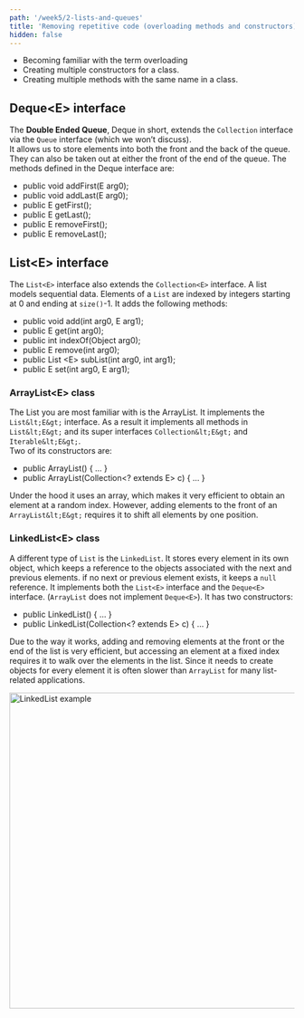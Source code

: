 ```yaml
---
path: '/week5/2-lists-and-queues'
title: 'Removing repetitive code (overloading methods and constructors)'
hidden: false
---
```


<text-box variant='learningObjectives' name='Learning Objectives'>

- Becoming familiar with the term overloading
- Creating multiple constructors for a class.
- Creating multiple methods with the same name in a class.

</text-box>

## Deque&lt;E&gt; interface
The **Double Ended Queue**, Deque in short, extends the `Collection` interface via the `Queue` interface (which we won’t discuss).   
It allows us to store elements into both the front and the back of the queue. They can also be taken out at either the front of the end of the queue.
The methods defined in the Deque interface are:

- public void addFirst(E arg0);
- public void addLast(E arg0);
- public E getFirst();
- public E getLast();
- public E removeFirst();
- public E removeLast();

## List&lt;E&gt; interface
The `List<E>` interface also extends the `Collection<E>` interface. A list models sequential data. Elements of a `List` are indexed by integers starting at 0 and ending at `size()`-1.
It adds the following methods:

- public void add(int arg0, E arg1);
- public E get(int arg0);
- public int indexOf(Object arg0);
- public E remove(int arg0);
- public List &lt;E&gt; subList(int arg0, int arg1);
- public E set(int arg0, E arg1);

### ArrayList&lt;E&gt; class
The List you are most familiar with is the ArrayList. It implements the `List&lt;E&gt;` interface.
As a result it implements all methods in `List&lt;E&gt;` and its super interfaces `Collection&lt;E&gt;` and `Iterable&lt;E&gt;`.    
Two of its constructors are:
    
- public ArrayList() { … }
- public ArrayList(Collection&lt;? extends E&gt; c) { … }

Under the hood it uses an array, which makes it very efficient to obtain an element at a random index. However, adding elements to the front of an `ArrayList&lt;E&gt;` requires it to shift all elements by one position.

### LinkedList&lt;E&gt; class
A different type of `List` is the `LinkedList`. It stores every element in its own object, which keeps a reference to the objects associated with the next and previous elements. if no next or previous element exists, it keeps a `null` reference.
It implements both the `List<E>` interface and the `Deque<E>` interface. (`ArrayList` does not implement `Deque<E>`).
It has two constructors:

- public LinkedList() { … }
- public LinkedList(Collection&lt;? extends E&gt; c) { … }

Due to the way it works, adding and removing elements at the front or the end of the list is very efficient, but accessing an element at a fixed index requires it to walk over the elements in the list. Since it needs to create objects for every element it is often slower than `ArrayList` for many list-related applications.

<img width="558" alt="LinkedList example" src="https://user-images.githubusercontent.com/67587903/128730017-50f2fada-1fb8-4217-8b61-bd8e9081299c.PNG">
